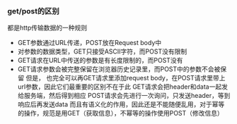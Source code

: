 ### get/post的区别
都是http传输数据的一种规则
* GET参数通过URL传递，POST放在Request body中
* 对参数的数据类型，GET只接受ASCII字符，而POST没有限制
* GET请求在URL中传送的参数是有长度限制的，而POST没有
* GET请求参数会被完整保留在浏览器历史记录里，而POST中的参数不会被保留
但是，
也完全可以再GET请求里添加request body，在POST请求里带上url参数，因此它们最重要的区别不在于此
GET请求会把header和data一起发给服务端，然后得到相应
POST请求会先进行一次询问，只发送header，等到响应后再发送data
而且有语义化的作用，因此还是不能随便乱用，对于幂等的操作，规范是用GET（获取信息），不幂等的操作使用POST（修改信息）